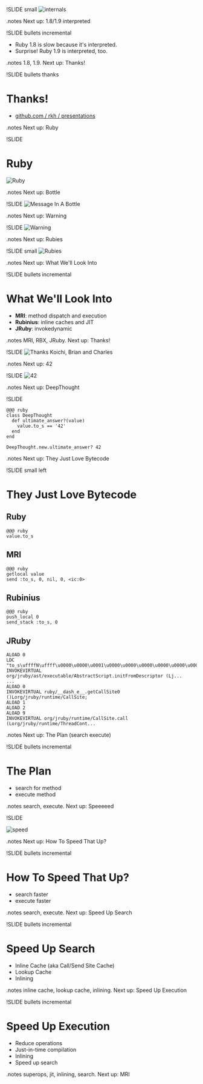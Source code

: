 !SLIDE small
![internals](assembler.jpg)

.notes Next up: 1.8/1.9 interpreted

!SLIDE bullets incremental

* Ruby 1.8 is slow because it's interpreted.
* Surprise! Ruby 1.9 is interpreted, too.

.notes 1.8, 1.9. Next up: Thanks!

!SLIDE bullets thanks
# Thanks!

* [github.com / rkh / presentations](https://github.com/rkh/presentations)

.notes Next up: Ruby

!SLIDE

# Ruby
![Ruby](ruby.jpg)

.notes Next up: Bottle

!SLIDE
![Message In A Bottle](bottle.jpg)

.notes Next up: Warning

!SLIDE
![Warning](warning.jpg)

.notes Next up: Rubies

!SLIDE small
![Rubies](rubies.png)

.notes Next up: What We'll Look Into

!SLIDE bullets incremental

# What We'll Look Into

* **MRI**: method dispatch and execution
* **Rubinius**: inline caches and JIT
* **JRuby**: invokedynamic

.notes MRI, RBX, JRuby. Next up: Thanks!

!SLIDE
![Thanks Koichi, Brian and Charles](help.png)

.notes Next up: 42

!SLIDE
![42](42.png)

.notes Next up: DeepThought

!SLIDE

    @@@ ruby
    class DeepThought
      def ultimate_answer?(value)
        value.to_s == '42'
      end
    end

    DeepThought.new.ultimate_answer? 42

.notes Next up: They Just Love Bytecode

!SLIDE small left

# They Just Love Bytecode

## Ruby

    @@@ ruby
    value.to_s

## MRI

    @@@ ruby
    getlocal value
    send :to_s, 0, nil, 0, <ic:0>

## Rubinius

    @@@ ruby
    push_local 0
    send_stack :to_s, 0

## JRuby

    ALOAD 0
    LDC "to_s\uffffN\uffff\u0000\u0000\u0001\u0000\u0000\u0000\u0000\u0000\u0000...
    INVOKEVIRTUAL org/jruby/ast/executable/AbstractScript.initFromDescriptor (Lj...
    ...
    ALOAD 0
    INVOKEVIRTUAL ruby/__dash_e__.getCallSite0 ()Lorg/jruby/runtime/CallSite;
    ALOAD 1
    ALOAD 2
    ALOAD 9
    INVOKEVIRTUAL org/jruby/runtime/CallSite.call (Lorg/jruby/runtime/ThreadCont...

.notes Next up: The Plan (search execute)

!SLIDE bullets incremental

# The Plan

* search for method
* execute method

.notes search, execute. Next up: Speeeeed

!SLIDE

![speed](speed.jpg)

.notes Next up: How To Speed That Up?

!SLIDE bullets incremental

# How To Speed That Up?

* search faster
* execute faster

.notes search, execute. Next up: Speed Up Search

!SLIDE bullets incremental

# Speed Up Search

* Inline Cache (aka Call/Send Site Cache)
* Lookup Cache
* Inlining

.notes inline cache, lookup cache, inlining.
Next up: Speed Up Execution

!SLIDE bullets incremental

# Speed Up Execution

* Reduce operations
* Just-in-time compilation
* Inlining
* Speed up search

.notes superops, jit, inlining, search.
Next up: MRI
